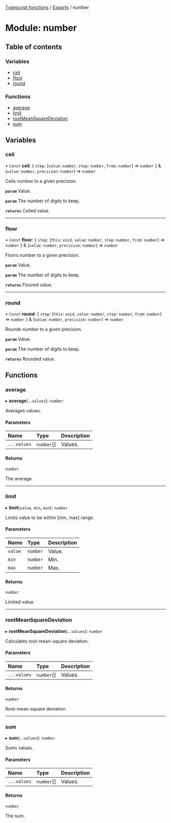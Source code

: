 [Typescript functions](../index.md) / [Exports](../modules.md) / number

# Module: number

## Table of contents

### Variables

- [ceil](number.md#ceil)
- [floor](number.md#floor)
- [round](number.md#round)

### Functions

- [average](number.md#average)
- [limit](number.md#limit)
- [rootMeanSquareDeviation](number.md#rootmeansquaredeviation)
- [sum](number.md#sum)

## Variables

### ceil

• `Const` **ceil**: { `step`: (`value`: `number`, `step`: `number`, `from`: `number`) => `number`  } & (`value`: `number`, `precision`: `number`) => `number`

Ceils number to a given precision.

**`param`** Value.

**`param`** The number of digits to keep.

**`returns`** Ceiled value.

___

### floor

• `Const` **floor**: { `step`: (`this`: `void`, `value`: `number`, `step`: `number`, `from`: `number`) => `number`  } & (`value`: `number`, `precision`: `number`) => `number`

Floors number to a given precision.

**`param`** Value.

**`param`** The number of digits to keep.

**`returns`** Floored value.

___

### round

• `Const` **round**: { `step`: (`this`: `void`, `value`: `number`, `step`: `number`, `from`: `number`) => `number`  } & (`value`: `number`, `precision`: `number`) => `number`

Rounds number to a given precision.

**`param`** Value.

**`param`** The number of digits to keep.

**`returns`** Rounded value.

## Functions

### average

▸ **average**(...`values`): `number`

Averages values.

#### Parameters

| Name | Type | Description |
| :------ | :------ | :------ |
| `...values` | `number`[] | Values. |

#### Returns

`number`

The average.

___

### limit

▸ **limit**(`value`, `min`, `max`): `number`

Limits value to be within [min, max] range.

#### Parameters

| Name | Type | Description |
| :------ | :------ | :------ |
| `value` | `number` | Value. |
| `min` | `number` | Min. |
| `max` | `number` | Max. |

#### Returns

`number`

Limited value.

___

### rootMeanSquareDeviation

▸ **rootMeanSquareDeviation**(...`values`): `number`

Calculates root-mean-square deviation.

#### Parameters

| Name | Type | Description |
| :------ | :------ | :------ |
| `...values` | `number`[] | Values. |

#### Returns

`number`

Root-mean-square deviation.

___

### sum

▸ **sum**(...`values`): `number`

Sums values.

#### Parameters

| Name | Type | Description |
| :------ | :------ | :------ |
| `...values` | `number`[] | Values. |

#### Returns

`number`

The sum.
